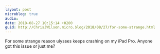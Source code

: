 ```yaml
---
layout: post
microblog: true
audio: 
date: 2018-08-27 10:15:14 +0200
guid: http://ChrisJWilson.micro.blog/2018/08/27/for-some-strange.html
---
```

For some strange reason ulysses keeps crashing on my iPad Pro. Anyone got this issue or just me? 
